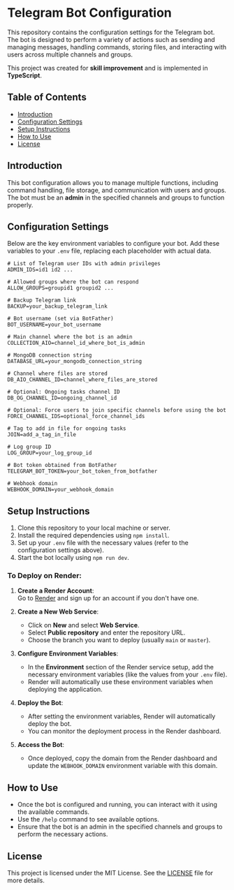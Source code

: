 
# Telegram Bot Configuration

This repository contains the configuration settings for the Telegram bot. The bot is designed to perform a variety of actions such as sending and managing messages, handling commands, storing files, and interacting with users across multiple channels and groups.

This project was created for **skill improvement** and is implemented in **TypeScript**.

## Table of Contents

- [Introduction](#introduction)
- [Configuration Settings](#configuration-settings)
- [Setup Instructions](#setup-instructions)
- [How to Use](#how-to-use)
- [License](#license)

## Introduction

This bot configuration allows you to manage multiple functions, including command handling, file storage, and communication with users and groups. The bot must be an **admin** in the specified channels and groups to function properly.

## Configuration Settings

Below are the key environment variables to configure your bot. Add these variables to your `.env` file, replacing each placeholder with actual data.

```plaintext
# List of Telegram user IDs with admin privileges
ADMIN_IDS=id1 id2 ...

# Allowed groups where the bot can respond
ALLOW_GROUPS=groupid1 groupid2 ...

# Backup Telegram link
BACKUP=your_backup_telegram_link

# Bot username (set via BotFather)
BOT_USERNAME=your_bot_username

# Main channel where the bot is an admin
COLLECTION_AIO=channel_id_where_bot_is_admin

# MongoDB connection string
DATABASE_URL=your_mongodb_connection_string

# Channel where files are stored
DB_AIO_CHANNEL_ID=channel_where_files_are_stored

# Optional: Ongoing tasks channel ID
DB_OG_CHANNEL_ID=ongoing_channel_id

# Optional: Force users to join specific channels before using the bot
FORCE_CHANNEL_IDS=optional_force_channel_ids

# Tag to add in file for ongoing tasks
JOIN=add_a_tag_in_file

# Log group ID
LOG_GROUP=your_log_group_id

# Bot token obtained from BotFather
TELEGRAM_BOT_TOKEN=your_bot_token_from_botfather

# Webhook domain
WEBHOOK_DOMAIN=your_webhook_domain
```

## Setup Instructions

1. Clone this repository to your local machine or server.
2. Install the required dependencies using `npm install`.
3. Set up your `.env` file with the necessary values (refer to the configuration settings above).
4. Start the bot locally using `npm run dev`.

### To Deploy on Render:

1. **Create a Render Account**:  
   Go to [Render](https://render.com/) and sign up for an account if you don't have one.

2. **Create a New Web Service**:

   - Click on **New** and select **Web Service**.
   - Select **Public repository** and enter the repository URL.
   - Choose the branch you want to deploy (usually `main` or `master`).

3. **Configure Environment Variables**:

   - In the **Environment** section of the Render service setup, add the necessary environment variables (like the values from your `.env` file).
   - Render will automatically use these environment variables when deploying the application.

4. **Deploy the Bot**:

   - After setting the environment variables, Render will automatically deploy the bot.
   - You can monitor the deployment process in the Render dashboard.

5. **Access the Bot**:
   - Once deployed, copy the domain from the Render dashboard and update the `WEBHOOK_DOMAIN` environment variable with this domain.

## How to Use

- Once the bot is configured and running, you can interact with it using the available commands.
- Use the `/help` command to see available options.
- Ensure that the bot is an admin in the specified channels and groups to perform the necessary actions.

## License

This project is licensed under the MIT License. See the [LICENSE](./LICENSE) file for more details.
